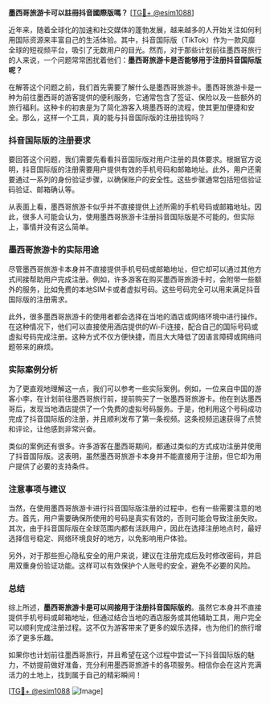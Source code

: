 **墨西哥旅游卡可以註冊抖音國際版嗎？** [[TG💪+ @esim1088](https://t.me/s/esim1088)]

近年来，随着全球化的加速和社交媒体的蓬勃发展，越来越多的人开始关注如何利用国际资源来丰富自己的生活体验。其中，抖音国际版（TikTok）作为一款风靡全球的短视频平台，吸引了无数用户的目光。然而，对于那些计划前往墨西哥旅行的人来说，一个问题常常困扰着他们：**墨西哥旅游卡是否能够用于注册抖音国际版呢？**

在解答这个问题之前，我们首先需要了解什么是墨西哥旅游卡。墨西哥旅游卡是一种为前往墨西哥的游客提供的便利服务，它通常包含了签证、保险以及一些额外的旅行福利。这种卡的初衷是为了简化游客入境墨西哥的流程，使其更加便捷和安全。那么，这样一个工具，真的能与抖音国际版的注册挂钩吗？

### 抖音国际版的注册要求

要回答这个问题，我们需要先看看抖音国际版对用户注册的具体要求。根据官方说明，抖音国际版的注册需要用户提供有效的手机号码和邮箱地址。此外，用户还需要通过一系列的身份验证步骤，以确保账户的安全性。这些步骤通常包括短信验证码验证、邮箱确认等。

从表面上看，墨西哥旅游卡似乎并不直接提供上述所需的手机号码或邮箱地址。因此，很多人可能会认为，使用墨西哥旅游卡注册抖音国际版是不可能的。但实际上，事情并没有这么简单。

### 墨西哥旅游卡的实际用途

尽管墨西哥旅游卡本身并不直接提供手机号码或邮箱地址，但它却可以通过其他方式间接帮助用户完成注册。例如，许多游客在购买墨西哥旅游卡时，会附带一些额外的服务，比如免费的本地SIM卡或者虚拟号码。这些号码完全可以用来满足抖音国际版的注册需求。

此外，很多墨西哥旅游卡的使用者都会选择在当地的酒店或网络环境中进行操作。在这种情况下，他们可以直接使用酒店提供的Wi-Fi连接，配合自己的国际号码或虚拟号码完成注册。这种方式不仅方便快捷，而且大大降低了因语言障碍或网络问题带来的麻烦。

### 实际案例分析

为了更直观地理解这一点，我们可以参考一些实际案例。例如，一位来自中国的游客小李，在计划前往墨西哥旅行前，提前购买了一张墨西哥旅游卡。他在到达墨西哥后，发现当地酒店提供了一个免费的虚拟号码服务。于是，他利用这个号码成功完成了抖音国际版的注册，并且顺利发布了第一条视频。这条视频迅速获得了点赞和评论，让他感到非常兴奋。

类似的案例还有很多。许多游客在墨西哥期间，都通过类似的方式成功注册并使用了抖音国际版。这表明，虽然墨西哥旅游卡本身并不能直接用于注册，但它却为用户提供了必要的支持条件。

### 注意事项与建议

当然，在使用墨西哥旅游卡进行抖音国际版注册的过程中，也有一些需要注意的地方。首先，用户需要确保所使用的号码是真实有效的，否则可能会导致注册失败。其次，由于抖音国际版在全球范围内都有活跃用户，因此在选择注册地点时，最好选择信号稳定、网络环境良好的地方，以免影响用户体验。

另外，对于那些担心隐私安全的用户来说，建议在注册完成后及时修改密码，并启用双重身份验证功能。这样可以有效保护个人账号的安全，避免不必要的风险。

### 总结

综上所述，**墨西哥旅游卡是可以间接用于注册抖音国际版的**。虽然它本身并不直接提供手机号码或邮箱地址，但通过结合当地的酒店服务或其他辅助工具，用户完全可以顺利完成注册过程。这不仅为游客带来了更多的娱乐选择，也为他们的旅行增添了更多乐趣。

如果你也计划前往墨西哥旅行，并且希望在这个过程中尝试一下抖音国际版的魅力，不妨提前做好准备，充分利用墨西哥旅游卡的各项服务。相信你会在这片充满活力的土地上，找到属于自己的精彩瞬间！

[[TG💪+ @esim1088](https://t.me/s/esim1088) ![Image](https://i.postimg.cc/4NQfJmqS/Snipaste-2025-05-13-00-14-12.png)]